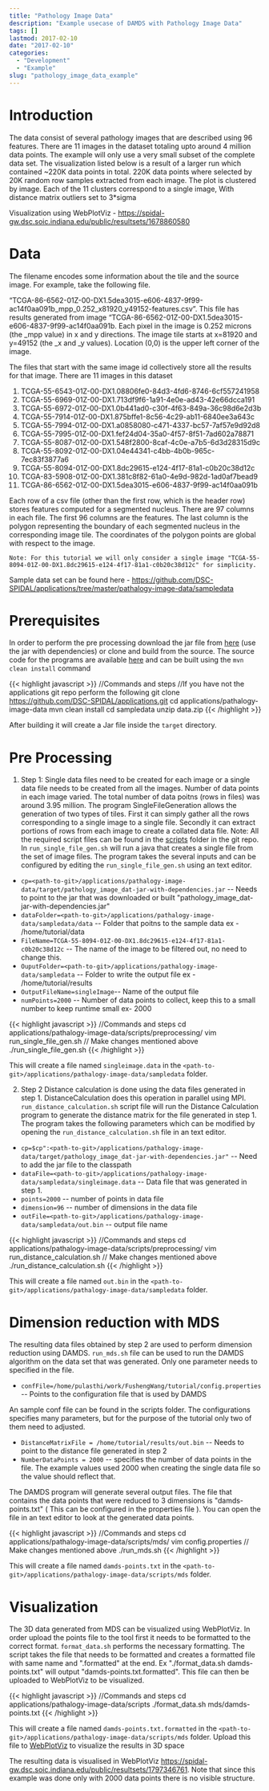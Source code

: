 ```yaml
---
title: "Pathology Image Data"
description: "Example usecase of DAMDS with Pathology Image Data"
tags: []
lastmod: 2017-02-10
date: "2017-02-10"
categories:
  - "Development"
  - "Example"
slug: "pathology_image_data_example"
---  
```


# Introduction

The data consist of several pathology images that are described using 96 features. There are 11 images in the dataset totaling upto around 4 million data points. The example will only use a very small
subset of the complete data set. The visualization listed below is a result of a larger run which contained ~220K data points in total. 220K data points where selected by 
20K random row samples extracted from each image. The plot is clustered by image. Each of the 11 clusters correspond to a single image, With distance matrix outliers set to 3*sigma

Visualization using WebPlotViz - https://spidal-gw.dsc.soic.indiana.edu/public/resultsets/1678860580

# Data

The filename encodes some information about the tile and the source image. For example, take the following file. 

“TCGA-86-6562-01Z-00-DX1.5dea3015-e606-4837-9f99-ac14f0aa091b_mpp_0.252_x81920_y49152-features.csv”. This file has results generated from image “TCGA-86-6562-01Z-00-DX1.5dea3015-e606-4837-9f99-ac14f0aa091b. Each pixel in the image is 0.252 microns (the _mpp value) in x and y directions. The image tile starts at x=81920 and y=49152 (the _x and _y values). Location (0,0) is the upper left corner of the image.

The files that start with the same image id collectively store all the results for that image. There are 11 images in this dataset


1. TCGA-55-6543-01Z-00-DX1.08806fe0-84d3-4fd6-8746-6cf557241958
2. TCGA-55-6969-01Z-00-DX1.713df9f6-1a91-4e0e-ad43-42e66dcca191
3. TCGA-55-6972-01Z-00-DX1.0b441ad0-c30f-4f63-849a-36c98d6e2d3b
4. TCGA-55-7914-01Z-00-DX1.875bffe1-8c56-4c29-ab11-6840ee3a643c
5. TCGA-55-7994-01Z-00-DX1.a0858080-c471-4337-bc57-7af57e9d92d8
6. TCGA-55-7995-01Z-00-DX1.fef24d04-35a0-4f57-8f51-7ad602a78871
7. TCGA-55-8087-01Z-00-DX1.548f2800-8caf-4c0e-a7b5-6d3d28315d9c
8. TCGA-55-8092-01Z-00-DX1.04e44341-c4bb-4b0b-965c-7ec83f3877a6
9. TCGA-55-8094-01Z-00-DX1.8dc29615-e124-4f17-81a1-c0b20c38d12c
10. TCGA-83-5908-01Z-00-DX1.381c8f82-61a0-4e9d-982d-1ad0af7bead9
11. TCGA-86-6562-01Z-00-DX1.5dea3015-e606-4837-9f99-ac14f0aa091b


Each row of a csv file (other than the first row, which is the header row) stores features computed for a segmented nucleus. There are 97 columns in each file. The first 96 columns are the features. The last column is the polygon representing the boundary of each segmented nucleus in the corresponding image tile. The coordinates of the polygon points are global with respect to the image.

`Note: For this tutorial we will only consider a single image "TCGA-55-8094-01Z-00-DX1.8dc29615-e124-4f17-81a1-c0b20c38d12c" for simplicity.`

Sample data set can be found here - https://github.com/DSC-SPIDAL/applications/tree/master/pathalogy-image-data/sampledata 

# Prerequisites
 
 In order to perform the pre processing download the jar file from [here](https://github.com/DSC-SPIDAL/applications/tree/master/pathalogy-image-data/bin) (use the jar with dependencies) or clone and build from the source. The source code for the programs are available [here](https://github.com/DSC-SPIDAL/applications/tree/master/pathalogy-image-data) and can be built using the `mvn clean install` command

{{< highlight javascript >}}
 //Commands and steps
 //If you have not the applications git repo perform the following
 git clone https://github.com/DSC-SPIDAL/applications.git
 cd applications/pathalogy-image-data
 mvn clean install
 cd sampledata
 unzip data.zip
{{< /highlight >}}

After building it will create a Jar file inside the `target` directory.

# Pre Processing

1. Step 1: 
 Single data files need to be created for each image or a single data file needs to be created from all the images. Number of data points in each image varied. The total number of data poitns (rows in files) was around 3.95 million. The program SingleFileGeneration allows the generation of two types of tiles. First it can simply gather all the rows corresponding to a single image to a single file. Secondly it can extract portions of rows from each image to create a collated data file.
 Note: All the required script files can be found in the [scripts](https://github.com/DSC-SPIDAL/applications/tree/master/pathalogy-image-data/scripts) folder in the git repo.
 In 
 `run_single_file_gen.sh` will run a java that creates a single file from the set of image files. The program takes the several inputs and can be configured by editing the `run_single_file_gen.sh` using an text editor.
 
 * `cp=<path-to-git>/applications/pathalogy-image-data/target/pathology_image_dat-jar-with-dependencies.jar` -- Needs to point to the jar that was downloaded or built "pathology_image_dat-jar-with-dependencies.jar"
 * `dataFolder=<path-to-git>/applications/pathalogy-image-data/sampledata/data` -- Folder that poitns to the sample data ex - /home/tutorial/data
 * `FileName=TCGA-55-8094-01Z-00-DX1.8dc29615-e124-4f17-81a1-c0b20c38d12c` -- The name of the image to be filtered out, no need to change this. 
 * `OuputFolder=<path-to-git>/applications/pathalogy-image-data/sampledata` -- Folder to write the output file ex - /home/tutorial/results
 * `OutputFileName=singleImage`-- Name of the output file
 * `numPoints=2000` -- Number of data points to collect, keep this to a small number to keep runtime small ex- 2000
 
 {{< highlight javascript >}}
  //Commands and steps
  cd applications/pathalogy-image-data/scripts/preprocessing/
  vim run_single_file_gen.sh // Make changes mentioned above
  ./run_single_file_gen.sh
 {{< /highlight >}}
 
 This will create a file named `singleimage.data` in the `<path-to-git>/applications/pathalogy-image-data/sampledata` folder.
 
2. Step 2
 Distance calculation is done using the data files generated in step 1. DistanceCalculation does this operation in parallel using MPI. `run_distance_calculation.sh` script file will run the Distance Calculation program to generate the distance matrix for the file 
 generated in step 1. The program takes the following parameters which can be modified by opening the `run_distance_calculation.sh` file in an text editor.
 
 * `cp=$cp":<path-to-git>/applications/pathalogy-image-data/target/pathology_image_dat-jar-with-dependencies.jar"` -- Need to add the jar file to the classpath
 * `dataFile=<path-to-git>/applications/pathalogy-image-data/sampledata/singleimage.data` -- Data file that was generated in step 1. 
 * `points=2000` -- number of points in data file
 * `dimension=96` -- number of dimensions in the data file
 * `outFile=<path-to-git>/applications/pathalogy-image-data/sampledata/out.bin` -- output file name
 
  {{< highlight javascript >}}
   //Commands and steps
   cd applications/pathalogy-image-data/scripts/preprocessing/
   vim run_distance_calculation.sh // Make changes mentioned above
   ./run_distance_calculation.sh
  {{< /highlight >}}
  
   This will create a file named `out.bin` in the `<path-to-git>/applications/pathalogy-image-data/sampledata` folder.

 
# Dimension reduction with MDS
 The resulting data files obtained by step 2 are used to perform dimension reduction using DAMDS. `run_mds.sh` file can be used to run the DAMDS algorithm on the data set that was generated. Only one parameter needs to specified in the file.
 
 * `confFile=/home/pulasthi/work/FushengWang/tutorial/config.properties` -- Points to the configuration file that is used by DAMDS
 
 An sample conf file can be found in the scripts folder. The configurations specifies many parameters, but for the purpose of the tutorial only two of them need to adjusted.
 
 * `DistanceMatrixFile = /home/tutorial/results/out.bin` -- Needs to point to the distance file generated in step 2
 * `NumberDataPoints = 2000` -- specifies the number of data points in the file. The example values used 2000 when creating the single data file so the value should reflect that.
 
 The DAMDS program will generate several output files. The file that contains the data points that were reduced to 3 dimensions is "damds-points.txt" ( This can be configured in the properties file ).
 You can open the file in an text editor to look at the generated data points. 
 
 {{< highlight javascript >}}
    //Commands and steps
    cd applications/pathalogy-image-data/scripts/mds/
    vim config.properties // Make changes mentioned above
    ./run_mds.sh
   {{< /highlight >}}
 
 This will create a file named `damds-points.txt` in the `<path-to-git>/applications/pathalogy-image-data/scripts/mds` folder.

 
 
# Visualization
 The 3D data generated from MDS can be visualized using WebPlotViz. In order upload the points file to the tool first it needs to be formatted to the correct format. `format_data.sh` performs the necessary formatting. The script takes the file that needs
 to be formatted and creates a formatted file with same name and ".formatted" at the end. Ex "./format_data.sh damds-points.txt" will output "damds-points.txt.formatted". This file can then be uploaded to
 WebPlotViz to be visualized.
 
 {{< highlight javascript >}}
     //Commands and steps
      cd applications/pathalogy-image-data/scripts
      ./format_data.sh mds/damds-points.txt
 {{< /highlight >}}
 
  This will create a file named `damds-points.txt.formatted` in the `<path-to-git>/applications/pathalogy-image-data/scripts/mds` folder. Upload this file to [WebPlotViz](https://spidal-gw.dsc.soic.indiana.edu/) to visualize the results in 3D space

 
 The resulting data is visualised in WebPlotViz https://spidal-gw.dsc.soic.indiana.edu/public/resultsets/1797346761. Note that since this example was done only with 2000 data points there is no visible structure.
 
 

